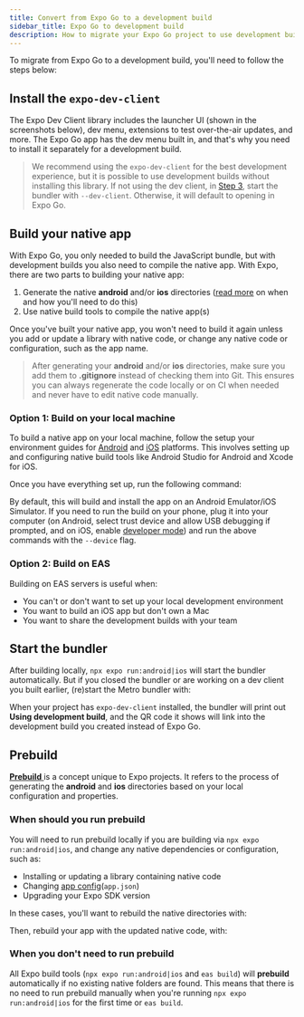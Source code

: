 ```yaml
---
title: Convert from Expo Go to a development build
sidebar_title: Expo Go to development build
description: How to migrate your Expo Go project to use development builds.
---
```


To migrate from Expo Go to a development build, you'll need to follow the steps below:

## Install the `expo-dev-client`

The Expo Dev Client library includes the launcher UI (shown in the screenshots below), dev menu, extensions to test over-the-air updates, and more. The Expo Go app has the dev menu built in, and that's why you need to install it separately for a development build.

> We recommend using the `expo-dev-client` for the best development experience, but it is possible to use development builds without installing this library. If not using the dev client, in [Step 3](/develop/development-builds/expo-go-to-dev-build/#start-the-dev-client), start the bundler with `--dev-client`. Otherwise, it will default to opening in Expo Go.

## Build your native app

With Expo Go, you only needed to build the JavaScript bundle, but with development builds you also need to compile the native app. With Expo, there are two parts to building your native app:

1. Generate the native **android** and/or **ios** directories ([read more](/develop/development-builds/expo-go-to-dev-build/#cng-and-prebuild) on when and how you'll need to do this)
2. Use native build tools to compile the native app(s)

Once you've built your native app, you won't need to build it again unless you add or update a library with native code, or change any native code or configuration, such as the app name.

> After generating your **android** and/or **ios** directories, make sure you add them to **.gitignore** instead of checking them into Git. This ensures you can always regenerate the code locally or on CI when needed and never have to edit native code manually.

### Option 1: Build on your local machine

To build a native app on your local machine, follow the setup your environment guides for [Android](/workflow/android-studio-emulator/) and [iOS](/workflow/ios-simulator/) platforms. This involves setting up and configuring native build tools like Android Studio for Android and Xcode for iOS.

Once you have everything set up, run the following command:

<Tabs>

<Tab label="Build for Android">

</Tab>

<Tab label="Build for iOS">

</Tab>
</Tabs>

By default, this will build and install the app on an Android Emulator/iOS Simulator. If you need to run the build on your phone, plug it into your computer (on Android, select trust device and allow USB debugging if prompted, and on iOS, enable [developer mode](/get-started/set-up-your-environment/?mode=development-build&buildEnv=local&platform=ios&device=physical#plug-in-your-device-via-usb-and-enable-developer-mode)) and run the above commands with the `--device` flag.

### Option 2: Build on EAS

Building on EAS servers is useful when:

- You can't or don't want to set up your local development environment
- You want to build an iOS app but don't own a Mac
- You want to share the development builds with your team

## Start the bundler

After building locally, `npx expo run:android|ios` will start the bundler automatically. But if you closed the bundler or are working on a dev client you built earlier, (re)start the Metro bundler with:

When your project has `expo-dev-client` installed, the bundler will print out **Using development build**, and the QR code it shows will link into the development build you created instead of Expo Go.

## Prebuild

[**Prebuild** ](/workflow/continuous-native-generation/#prebuild) is a concept unique to Expo projects. It refers to the process of generating the **android** and **ios** directories based on your local configuration and properties.

### When should you run prebuild

You will need to run prebuild locally if you are building via `npx expo run:android|ios`, and change any native dependencies or configuration, such as:

- Installing or updating a library containing native code
- Changing [app config](/workflow/configuration/)(`app.json`)
- Upgrading your Expo SDK version

In these cases, you'll want to rebuild the native directories with:

Then, rebuild your app with the updated native code, with:

<Tab label="Build for Android">

</Tab>

<Tab label="Build for iOS">

</Tab>

### When you don't need to run prebuild

All Expo build tools (`npx expo run:android|ios` and `eas build`) will **prebuild** automatically if no existing native folders are found. This means that there is no need to run prebuild manually when you're running `npx expo run:android|ios` for the first time or `eas build`.